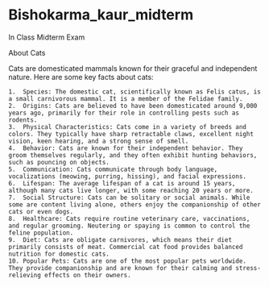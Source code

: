 # Bishokarma_kaur_midterm
In Class Midterm Exam

About Cats

Cats are domesticated mammals known for their graceful and independent nature. Here are some key facts about cats:

	1.	Species: The domestic cat, scientifically known as Felis catus, is a small carnivorous mammal. It is a member of the Felidae family.
	2.	Origins: Cats are believed to have been domesticated around 9,000 years ago, primarily for their role in controlling pests such as rodents.
	3.	Physical Characteristics: Cats come in a variety of breeds and colors. They typically have sharp retractable claws, excellent night vision, keen hearing, and a strong sense of smell.
	4.	Behavior: Cats are known for their independent behavior. They groom themselves regularly, and they often exhibit hunting behaviors, such as pouncing on objects.
	5.	Communication: Cats communicate through body language, vocalizations (meowing, purring, hissing), and facial expressions.
	6.	Lifespan: The average lifespan of a cat is around 15 years, although many cats live longer, with some reaching 20 years or more.
	7.	Social Structure: Cats can be solitary or social animals. While some are content living alone, others enjoy the companionship of other cats or even dogs.
	8.	Healthcare: Cats require routine veterinary care, vaccinations, and regular grooming. Neutering or spaying is common to control the feline population.
	9.	Diet: Cats are obligate carnivores, which means their diet primarily consists of meat. Commercial cat food provides balanced nutrition for domestic cats.
	10.	Popular Pets: Cats are one of the most popular pets worldwide. They provide companionship and are known for their calming and stress-relieving effects on their owners.